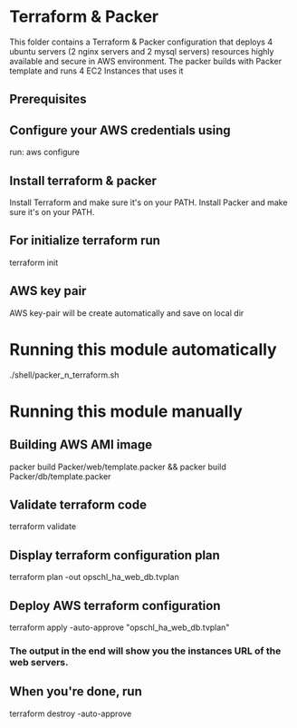 # Terraform & Packer
This folder contains a Terraform & Packer configuration that deploys 4 ubuntu servers (2 nginx servers and 2 mysql servers) resources highly available and secure in AWS environment. The packer builds with Packer template and runs 4 EC2 Instances that uses it 


## Prerequisites
  ## Configure your AWS credentials using
  run:
  aws configure

  ## Install terraform & packer
  Install Terraform and make sure it's on your PATH.
  Install Packer and make sure it's on your PATH.

  ## For initialize terraform run
  terraform init
  
  ## AWS key pair
  AWS key-pair will be create automatically and save on local dir

# Running this module automatically
./shell/packer_n_terraform.sh

# Running this module manually

## Building AWS AMI image
packer build Packer/web/template.packer && packer build Packer/db/template.packer

## Validate terraform code
terraform validate

## Display terraform configuration plan
terraform plan -out opschl_ha_web_db.tvplan

## Deploy AWS terraform configuration
terraform apply -auto-approve "opschl_ha_web_db.tvplan"

### The output in the end will show you the instances URL of the web servers.

## When you're done, run
terraform destroy -auto-approve
